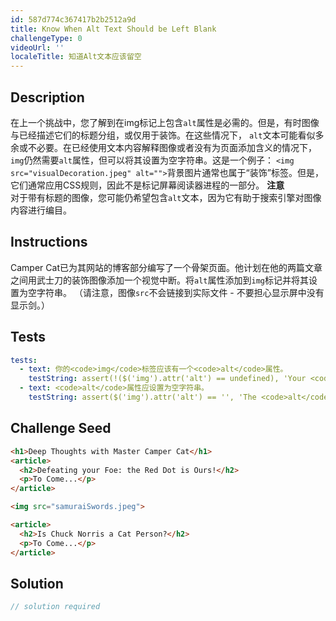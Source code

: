 ```yaml
---
id: 587d774c367417b2b2512a9d
title: Know When Alt Text Should be Left Blank
challengeType: 0
videoUrl: ''
localeTitle: 知道Alt文本应该留空
---
```


## Description
<section id="description">在上一个挑战中，您了解到在img标记上包含<code>alt</code>属性是必需的。但是，有时图像与已经描述它们的标题分组，或仅用于装饰。在这些情况下， <code>alt</code>文本可能看似多余或不必要。在已经使用文本内容解释图像或者没有为页面添加含义的情况下， <code>img</code>仍然需要<code>alt</code>属性，但可以将其设置为空字符串。这是一个例子： <code>&lt;img src=&quot;visualDecoration.jpeg&quot; alt=&quot;&quot;&gt;</code>背景图片通常也属于“装饰”标签。但是，它们通常应用CSS规则，因此不是标记屏幕阅读器进程的一部分。 <strong>注意</strong> <br>对于带有标题的图像，您可能仍希望包含<code>alt</code>文本，因为它有助于搜索引擎对图像内容进行编目。 </section>

## Instructions
<section id="instructions"> Camper Cat已为其网站的博客部分编写了一个骨架页面。他计划在他的两篇文章之间用武士刀的装饰图像添加一个视觉中断。将<code>alt</code>属性添加到<code>img</code>标记并将其设置为空字符串。 （请注意，图像<code>src</code>不会链接到实际文件 - 不要担心显示屏中没有显示剑。） </section>

## Tests
<section id='tests'>

```yml
tests:
  - text: 你的<code>img</code>标签应该有一个<code>alt</code>属性。
    testString: assert(!($('img').attr('alt') == undefined), 'Your <code>img</code> tag should have an <code>alt</code> attribute.');
  - text: <code>alt</code>属性应设置为空字符串。
    testString: assert($('img').attr('alt') == '', 'The <code>alt</code> attribute should be set to an empty string.');

```

</section>

## Challenge Seed
<section id='challengeSeed'>

<div id='html-seed'>

```html
<h1>Deep Thoughts with Master Camper Cat</h1>
<article>
  <h2>Defeating your Foe: the Red Dot is Ours!</h2>
  <p>To Come...</p>
</article>

<img src="samuraiSwords.jpeg">

<article>
  <h2>Is Chuck Norris a Cat Person?</h2>
  <p>To Come...</p>
</article>

```

</div>



</section>

## Solution
<section id='solution'>

```js
// solution required
```
</section>
